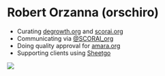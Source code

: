 # Robert Orzanna (orschiro)
- Curating [degrowth.org](https://degrowth.org/) and [scorai.org](http://scorai.org)
- Communicating via [@SCORAI_org](https://twitter.com/SCORAI_org)
- Doing quality approval for [amara.org](https://amara.org/en/)
- Supporting clients using [Sheetgo](https://www.sheetgo.com/)

[![](https://i.imgur.com/gr9ROWS.png)](https://www.linkedin.com/in/orschiro)
